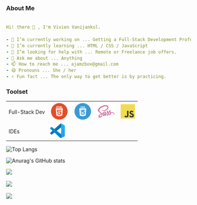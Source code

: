 ### About Me
```yaml

Hi! there 👋 , I'm Vivien Vanijankul. 

- 🔭 I’m currently working on ... Getting a Full-Stack Development Professional Certificate.
- 🌱 I’m currently learning ... HTML / CSS / JavaScript
- 🤔 I’m looking for help with ... Remote or Freelance job offers.
- 💬 Ask me about ... Anything
- 📫 How to reach me ... ajamzbox@gmail.com   
- 😄 Pronouns ... She / her
- ⚡ Fun fact ... The only way to get better is by practicing.

```
### Toolset
<table>
  <tr>
        <td>Full-Stack Dev</td>
        <td>
          <a href=""><img src="https://github.com/ajamzbox001/ajamzbox001/blob/0306b8676fd41f369252255f848856e9062cf73b/logo-2582748_1280.png" width="50" height="50"/></a>
        </td>
        <td>
          <a href=""><img src="https://github.com/ajamzbox001/ajamzbox001/blob/1d8f9b72eb5c7eacd5b4a6b89f538befbdb68060/logo-2582747_1280.png" width="50" height="50"/></a>
        </td>
        <td>
          <a href=""><img src="https://github.com/ajamzbox001/ajamzbox001/blob/0c4cf126e9c5cb7f8ddfe424fb383149659d5367/logo_sass_icon.png" width="50" height="50"/></a>
        </td>
        <td>
          <a href=""><img src="https://github.com/devicons/devicon/blob/v2.13.0/icons/javascript/javascript-original.svg" width="40" height="40"/></a>
        </td>
  </tr>
  <tr>
        <td>IDEs</td> 
        <td>
            <a href=""><img src="https://github.com/devicons/devicon/blob/v2.13.0/icons/vscode/vscode-original.svg" width="40" height="40"/></a>
        </td>
  </tr>
</table>

![Top Langs](https://github-readme-stats.vercel.app/api/top-langs/?username=ajamzbox001&layout=compact&theme=dracula)

![Anurag's GitHub stats](https://github-readme-stats.vercel.app/api?username=ajamzbox001&show_icons=true&theme=dracula)

![](coding-the-matrix.gif)

<img src="https://forthebadge.com/images/badges/built-with-love.png" />

![](https://komarev.com/ghpvc/?username=ajamzbox001&style=flat)

